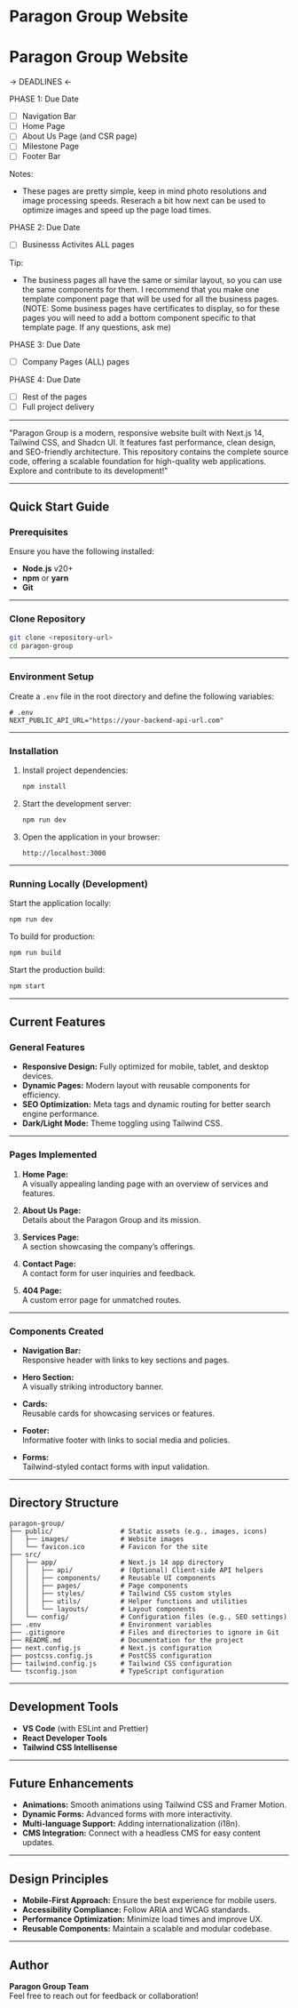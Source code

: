
# Paragon Group Website
# Paragon Group Website

-> DEADLINES <-

PHASE 1: Due Date
- [ ] Navigation Bar
- [ ] Home Page 
- [ ] About Us Page (and CSR page)
- [ ] Milestone Page
- [ ] Footer Bar

Notes:
- These pages are pretty simple, keep in mind photo resolutions and image processing speeds. Reserach a bit how next can be used to optimize images and speed up the page load times.

PHASE 2: Due Date
- [ ] Businesss Activites ALL pages

Tip: 
- The business pages all have the same or similar layout, so you can use the same components for them. I recommend that you make one template component page that will be used for all the business pages. (NOTE: Some business pages have certificates to display, so for these pages you will need to add a bottom component specific to that template page. If any questions, ask me)

PHASE 3: Due Date
- [ ] Company Pages (ALL) pages


PHASE 4: Due Date
- [ ] Rest of the pages 
- [ ] Full project delivery

----------------------------------------------------------------------------------------------------------------------------------
"Paragon Group is a modern, responsive website built with Next.js 14, Tailwind CSS, and Shadcn UI. It features fast performance, clean design, and SEO-friendly architecture. This repository contains the complete source code, offering a scalable foundation for high-quality web applications. Explore and contribute to its development!"

---

## Quick Start Guide

### Prerequisites

Ensure you have the following installed:

- **Node.js** v20+
- **npm** or **yarn**
- **Git**

---

### Clone Repository

```bash
git clone <repository-url>
cd paragon-group
```

---

### Environment Setup

Create a `.env` file in the root directory and define the following variables:

```plaintext
# .env
NEXT_PUBLIC_API_URL="https://your-backend-api-url.com"
```

---

### Installation

1. Install project dependencies:

   ```bash
   npm install
   ```

2. Start the development server:

   ```bash
   npm run dev
   ```

3. Open the application in your browser:

   ```plaintext
   http://localhost:3000
   ```

---

### Running Locally (Development)

Start the application locally:

```bash
npm run dev
```

To build for production:

```bash
npm run build
```

Start the production build:

```bash
npm start
```

---

## Current Features

### General Features

- **Responsive Design:** Fully optimized for mobile, tablet, and desktop devices.
- **Dynamic Pages:** Modern layout with reusable components for efficiency.
- **SEO Optimization:** Meta tags and dynamic routing for better search engine performance.
- **Dark/Light Mode:** Theme toggling using Tailwind CSS.

---

### Pages Implemented

1. **Home Page:**  
   A visually appealing landing page with an overview of services and features.

2. **About Us Page:**  
   Details about the Paragon Group and its mission.

3. **Services Page:**  
   A section showcasing the company’s offerings.

4. **Contact Page:**  
   A contact form for user inquiries and feedback.

5. **404 Page:**  
   A custom error page for unmatched routes.

---

### Components Created

- **Navigation Bar:**  
  Responsive header with links to key sections and pages.

- **Hero Section:**  
  A visually striking introductory banner.

- **Cards:**  
  Reusable cards for showcasing services or features.

- **Footer:**  
  Informative footer with links to social media and policies.

- **Forms:**  
  Tailwind-styled contact forms with input validation.

---

## Directory Structure

```plaintext
paragon-group/
├── public/                 # Static assets (e.g., images, icons)
│   ├── images/             # Website images
│   └── favicon.ico         # Favicon for the site
├── src/
│   ├── app/                # Next.js 14 app directory
│   │   ├── api/            # (Optional) Client-side API helpers
│   │   ├── components/     # Reusable UI components
│   │   ├── pages/          # Page components
│   │   ├── styles/         # Tailwind CSS custom styles
│   │   ├── utils/          # Helper functions and utilities
│   │   └── layouts/        # Layout components
│   └── config/             # Configuration files (e.g., SEO settings)
├── .env                    # Environment variables
├── .gitignore              # Files and directories to ignore in Git
├── README.md               # Documentation for the project
├── next.config.js          # Next.js configuration
├── postcss.config.js       # PostCSS configuration
├── tailwind.config.js      # Tailwind CSS configuration
└── tsconfig.json           # TypeScript configuration
```

---

## Development Tools

- **VS Code** (with ESLint and Prettier)  
- **React Developer Tools**  
- **Tailwind CSS Intellisense**  

---

## Future Enhancements

- **Animations:** Smooth animations using Tailwind CSS and Framer Motion.  
- **Dynamic Forms:** Advanced forms with more interactivity.  
- **Multi-language Support:** Adding internationalization (i18n).  
- **CMS Integration:** Connect with a headless CMS for easy content updates.  

---

## Design Principles

- **Mobile-First Approach:** Ensure the best experience for mobile users.  
- **Accessibility Compliance:** Follow ARIA and WCAG standards.  
- **Performance Optimization:** Minimize load times and improve UX.  
- **Reusable Components:** Maintain a scalable and modular codebase.  

---

## Author

**Paragon Group Team**  
Feel free to reach out for feedback or collaboration!
